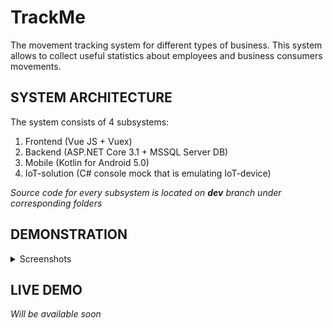# TrackMe
The movement tracking system for different types of business. This system allows to collect useful statistics about employees and business consumers movements.

SYSTEM ARCHITECTURE
-------------------
The system consists of 4 subsystems:
1. Frontend (Vue JS + Vuex)
2. Backend (ASP.NET Core 3.1 + MSSQL Server DB)
3. Mobile (Kotlin for Android 5.0)
4. IoT-solution (C# console mock that is emulating IoT-device)  
  
*Source code for every subsystem is located on __dev__ branch under corresponding folders*

DEMONSTRATION
----
<details>
<summary>Screenshots</summary>
<p>
  
### Authorization page

![Authorization page](https://imgur.com/h5xToyV.png)
  
### Dashboard
  
![Dashboard page](https://imgur.com/uaA92wY.png)
  
### Person cards
  
![Person cards](https://imgur.com/md5QTqH.png)

### Adding new card
  
![Adding new card](https://imgur.com/3vEfLiO.png)

### Roles page

![Roles](https://imgur.com/TCE66Ar.png)
  
### Profile page

![Profile page](https://imgur.com/PwsdIFY.png)
  
### Readers statistics page

![Readers statistics page](https://imgur.com/tml5WXY.png)

</p>
</details>
  
LIVE DEMO
----
*Will be available soon*
